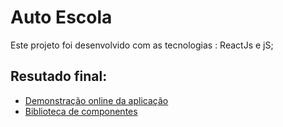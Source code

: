 # Auto Escola

Este projeto foi desenvolvido com as tecnologias : ReactJs e jS;

## Resutado final:

- [Demonstração online da aplicação](https://cutt.ly/1haeeVp)
- [Biblioteca de componentes](https://cutt.ly/yhauc9C)
